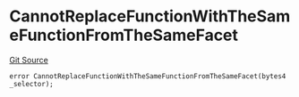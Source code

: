 # CannotReplaceFunctionWithTheSameFunctionFromTheSameFacet
[Git Source](https://github.com/thrackle-io/rules-protocol/blob/121468a758a67e73dd1df571fd4e956242c3c973/src/economic/ruleStorage/RuleStorageDiamondLib.sol)


```solidity
error CannotReplaceFunctionWithTheSameFunctionFromTheSameFacet(bytes4 _selector);
```

